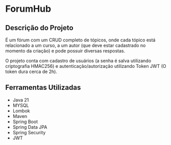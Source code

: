  # ForumHub

## Descrição do Projeto

É um fórum com um CRUD completo de tópicos, onde cada tópico está relacionado a um curso, a um autor (que deve estar cadastrado no momento da criação) e pode possuir diversas respostas.

O projeto conta com cadastro de usuários (a senha é salva utilizando criptografia HMAC256) e autenticação/autorização utilizando Token JWT (O token dura cerca de 2h).

## Ferramentas Utilizadas

- Java 21
- MYSQL
- Lombok
- Maven
- Spring Boot
- Spring Data JPA
- Spring Security
- JWT
